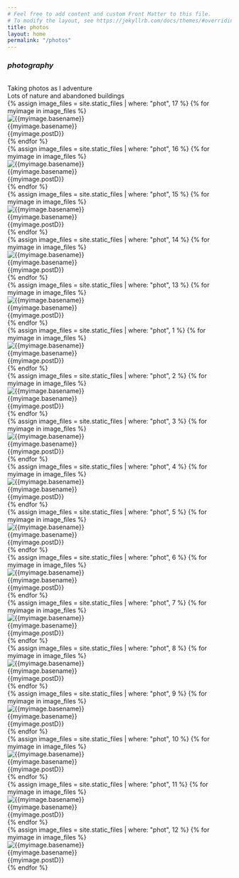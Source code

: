 ```yaml
---
# Feel free to add content and custom Front Matter to this file.
# To modify the layout, see https://jekyllrb.com/docs/themes/#overriding-theme-defaults
title: photos
layout: home
permalink: "/photos"
---
```





### *photography*



<div><br></div>
  Taking photos as I adventure<br>
  Lots of nature and abandoned buildings<br>

<div class="gallery-grid">
	{% assign image_files = site.static_files | where: "phot", 17 %}
	{% for myimage in image_files %}
	<div class="photo">
	    <div class="img">
	      <img class="imgREAL myImg" src="{{ myimage.path }}" alt="{{myimage.basename}}"/>
	    </div>
		<div class="imgText imgTwoline">
		  {{myimage.basename}}<br/>
		  {{myimage.postD}}
		</div>
	</div>
	{% endfor %}
</div>  
<div class="gallery-grid">
	{% assign image_files = site.static_files | where: "phot", 16 %}
	{% for myimage in image_files %}
	<div class="photo">
	    <div class="img">
	      <img class="imgREAL myImg" src="{{ myimage.path }}" alt="{{myimage.basename}}"/>
	    </div>
		<div class="imgText imgTwoline">
		  {{myimage.basename}}<br/>
		  {{myimage.postD}}
		</div>
	</div>
	{% endfor %}
</div>  
<div class="gallery-grid">
	{% assign image_files = site.static_files | where: "phot", 15 %}
	{% for myimage in image_files %}
	<div class="photo">
	    <div class="img">
	      <img class="imgREAL myImg" src="{{ myimage.path }}" alt="{{myimage.basename}}"/>
	    </div>
		<div class="imgText imgTwoline">
		  {{myimage.basename}}<br/>
		  {{myimage.postD}}
		</div>
	</div>
	{% endfor %}
</div>  
<div class="gallery-grid">
	{% assign image_files = site.static_files | where: "phot", 14 %}
	{% for myimage in image_files %}
	<div class="photo">
	    <div class="img">
	      <img class="imgREAL myImg" src="{{ myimage.path }}" alt="{{myimage.basename}}"/>
	    </div>
		<div class="imgText imgTwoline">
		  {{myimage.basename}}<br/>
		  {{myimage.postD}}
		</div>
	</div>
	{% endfor %}
</div>  
<div class="gallery-grid">
	{% assign image_files = site.static_files | where: "phot", 13 %}
	{% for myimage in image_files %}
	<div class="photo">
	    <div class="img">
	      <img class="imgREAL myImg" src="{{ myimage.path }}" alt="{{myimage.basename}}"/>
	    </div>
		<div class="imgText imgTwoline">
		  {{myimage.basename}}<br/>
		  {{myimage.postD}}
		</div>
	</div>
	{% endfor %}
</div>  
<div class="gallery-grid">
	{% assign image_files = site.static_files | where: "phot", 1 %}
	{% for myimage in image_files %}
	<div class="photo">
	    <div class="img ">
	      <img class="imgREAL myImg" src="{{ myimage.path }}" alt="{{myimage.basename}}"/>
	    </div>
		<div class="imgText imgTwoline">
		  {{myimage.basename}}<br/>
		  {{myimage.postD}}
		</div>
	</div>
	{% endfor %}
</div>
<div class="gallery-grid">
	{% assign image_files = site.static_files | where: "phot", 2 %}
	{% for myimage in image_files %}
	<div class="photo">
	    <div class="img ">
	      <img class="imgREAL myImg " src="{{ myimage.path }}" alt="{{myimage.basename}}"/>
	    </div>
		<div class="imgText imgTwoline">
		  {{myimage.basename}}<br/>
		  {{myimage.postD}}
		</div>
	</div>
	{% endfor %}
</div>
<div class="gallery-grid">
	{% assign image_files = site.static_files | where: "phot", 3 %}
	{% for myimage in image_files %}
	<div class="photo">
	    <div class="img ">
	      <img class="imgREAL myImg " src="{{ myimage.path }}" alt="{{myimage.basename}}"/>
	    </div>
		<div class="imgText imgTwoline">
		  {{myimage.basename}}<br/>
		  {{myimage.postD}}
		</div>
	</div>
	{% endfor %}
</div>
<div class="gallery-grid">
	{% assign image_files = site.static_files | where: "phot", 4 %}
	{% for myimage in image_files %}
	<div class="photo">
	    <div class="img ">
	      <img class="imgREAL myImg " src="{{ myimage.path }}" alt="{{myimage.basename}}"/>
	    </div>
		<div class="imgText imgTwoline">
		  {{myimage.basename}}<br/>
		  {{myimage.postD}}
		</div>
	</div>
	{% endfor %}
</div>
<div class="gallery-grid">
	{% assign image_files = site.static_files | where: "phot", 5 %}
	{% for myimage in image_files %}
	<div class="photo">
	    <div class="img ">
	      <img class="imgREAL myImg " src="{{ myimage.path }}" alt="{{myimage.basename}}"/>
	    </div>
		<div class="imgText imgTwoline">
		  {{myimage.basename}}<br/>
		  {{myimage.postD}}
		</div>
	</div>
	{% endfor %}
</div>
<div class="gallery-grid">
	{% assign image_files = site.static_files | where: "phot", 6 %}
	{% for myimage in image_files %}
	<div class="photo">
	    <div class="img ">
	      <img class="imgREAL myImg " src="{{ myimage.path }}" alt="{{myimage.basename}}"/>
	    </div>
		<div class="imgText imgTwoline">
		  {{myimage.basename}}<br/>
		  {{myimage.postD}}
		</div>
	</div>
	{% endfor %}
</div>
<div class="gallery-grid">
	{% assign image_files = site.static_files | where: "phot", 7 %}
	{% for myimage in image_files %}
	<div class="photo">
	    <div class="img ">
	      <img class="imgREAL myImg " src="{{ myimage.path }}" alt="{{myimage.basename}}"/>
	    </div>
		<div class="imgText imgTwoline">
		  {{myimage.basename}}<br/>
		  {{myimage.postD}}
		</div>
	</div>
	{% endfor %}
</div>
<div class="gallery-grid">
	{% assign image_files = site.static_files | where: "phot", 8 %}
	{% for myimage in image_files %}
	<div class="photo">
	    <div class="img ">
	      <img class="imgREAL myImg " src="{{ myimage.path }}" alt="{{myimage.basename}}"/>
	    </div>
		<div class="imgText imgTwoline">
		  {{myimage.basename}}<br/>
		  {{myimage.postD}}
		</div>
	</div>
	{% endfor %}
</div>
<div class="gallery-grid">
	{% assign image_files = site.static_files | where: "phot", 9 %}
	{% for myimage in image_files %}
	<div class="photo">
	    <div class="img ">
	      <img class="imgREAL myImg " src="{{ myimage.path }}" alt="{{myimage.basename}}"/>
	    </div>
		<div class="imgText imgTwoline">
		  {{myimage.basename}}<br/>
		  {{myimage.postD}}
		</div>
	</div>
	{% endfor %}
</div>
<div class="gallery-grid">
	{% assign image_files = site.static_files | where: "phot", 10 %}
	{% for myimage in image_files %}
	<div class="photo">
	    <div class="img ">
	      <img class="imgREAL myImg " src="{{ myimage.path }}" alt="{{myimage.basename}}"/>
	    </div>
		<div class="imgText imgTwoline">
		  {{myimage.basename}}<br/>
		  {{myimage.postD}}
		</div>
	</div>
	{% endfor %}
</div>
<div class="gallery-grid">
	{% assign image_files = site.static_files | where: "phot", 11 %}
	{% for myimage in image_files %}
	<div class="photo">
	    <div class="img ">
	      <img class="imgREAL myImg " src="{{ myimage.path }}" alt="{{myimage.basename}}"/>
	    </div>
		<div class="imgText imgTwoline">
		  {{myimage.basename}}<br/>
		  {{myimage.postD}}
		</div>
	</div>
	{% endfor %}
</div>
<div class="gallery-grid">
	{% assign image_files = site.static_files | where: "phot", 12 %}
	{% for myimage in image_files %}
	<div class="photo">
	    <div class="img ">
	      <img class="imgREAL myImg " src="{{ myimage.path }}" alt="{{myimage.basename}}"/>
	    </div>
		<div class="imgText imgTwoline">
		  {{myimage.basename}}<br/>
		  {{myimage.postD}}
		</div>
	</div>
	{% endfor %}
</div>

